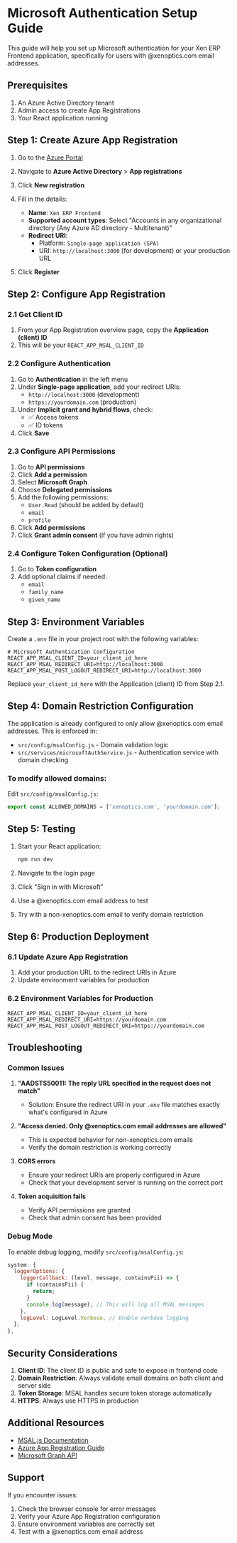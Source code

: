# Microsoft Authentication Setup Guide

This guide will help you set up Microsoft authentication for your Xen ERP Frontend application, specifically for users with @xenoptics.com email addresses.

## Prerequisites

1. An Azure Active Directory tenant
2. Admin access to create App Registrations
3. Your React application running

## Step 1: Create Azure App Registration

1. Go to the [Azure Portal](https://portal.azure.com)
2. Navigate to **Azure Active Directory** > **App registrations**
3. Click **New registration**
4. Fill in the details:
   - **Name**: `Xen ERP Frontend`
   - **Supported account types**: Select "Accounts in any organizational directory (Any Azure AD directory - Multitenant)"
   - **Redirect URI**: 
     - Platform: `Single-page application (SPA)`
     - URI: `http://localhost:3000` (for development) or your production URL

5. Click **Register**

## Step 2: Configure App Registration

### 2.1 Get Client ID
1. From your App Registration overview page, copy the **Application (client) ID**
2. This will be your `REACT_APP_MSAL_CLIENT_ID`

### 2.2 Configure Authentication
1. Go to **Authentication** in the left menu
2. Under **Single-page application**, add your redirect URIs:
   - `http://localhost:3000` (development)
   - `https://yourdomain.com` (production)
3. Under **Implicit grant and hybrid flows**, check:
   - ✅ Access tokens
   - ✅ ID tokens
4. Click **Save**

### 2.3 Configure API Permissions
1. Go to **API permissions**
2. Click **Add a permission**
3. Select **Microsoft Graph**
4. Choose **Delegated permissions**
5. Add the following permissions:
   - `User.Read` (should be added by default)
   - `email`
   - `profile`
6. Click **Add permissions**
7. Click **Grant admin consent** (if you have admin rights)

### 2.4 Configure Token Configuration (Optional)
1. Go to **Token configuration**
2. Add optional claims if needed:
   - `email`
   - `family_name`
   - `given_name`

## Step 3: Environment Variables

Create a `.env` file in your project root with the following variables:

```env
# Microsoft Authentication Configuration
REACT_APP_MSAL_CLIENT_ID=your_client_id_here
REACT_APP_MSAL_REDIRECT_URI=http://localhost:3000
REACT_APP_MSAL_POST_LOGOUT_REDIRECT_URI=http://localhost:3000
```

Replace `your_client_id_here` with the Application (client) ID from Step 2.1.

## Step 4: Domain Restriction Configuration

The application is already configured to only allow @xenoptics.com email addresses. This is enforced in:

- `src/config/msalConfig.js` - Domain validation logic
- `src/services/microsoftAuthService.js` - Authentication service with domain checking

### To modify allowed domains:

Edit `src/config/msalConfig.js`:

```javascript
export const ALLOWED_DOMAINS = ['xenoptics.com', 'yourdomain.com'];
```

## Step 5: Testing

1. Start your React application:
   ```bash
   npm run dev
   ```

2. Navigate to the login page
3. Click "Sign in with Microsoft"
4. Use a @xenoptics.com email address to test
5. Try with a non-xenoptics.com email to verify domain restriction

## Step 6: Production Deployment

### 6.1 Update Azure App Registration
1. Add your production URL to the redirect URIs in Azure
2. Update environment variables for production

### 6.2 Environment Variables for Production
```env
REACT_APP_MSAL_CLIENT_ID=your_client_id_here
REACT_APP_MSAL_REDIRECT_URI=https://yourdomain.com
REACT_APP_MSAL_POST_LOGOUT_REDIRECT_URI=https://yourdomain.com
```

## Troubleshooting

### Common Issues

1. **"AADSTS50011: The reply URL specified in the request does not match"**
   - Solution: Ensure the redirect URI in your `.env` file matches exactly what's configured in Azure

2. **"Access denied. Only @xenoptics.com email addresses are allowed"**
   - This is expected behavior for non-xenoptics.com emails
   - Verify the domain restriction is working correctly

3. **CORS errors**
   - Ensure your redirect URIs are properly configured in Azure
   - Check that your development server is running on the correct port

4. **Token acquisition fails**
   - Verify API permissions are granted
   - Check that admin consent has been provided

### Debug Mode

To enable debug logging, modify `src/config/msalConfig.js`:

```javascript
system: {
  loggerOptions: {
    loggerCallback: (level, message, containsPii) => {
      if (containsPii) {
        return;
      }
      console.log(message); // This will log all MSAL messages
    },
    logLevel: LogLevel.Verbose, // Enable verbose logging
  },
},
```

## Security Considerations

1. **Client ID**: The client ID is public and safe to expose in frontend code
2. **Domain Restriction**: Always validate email domains on both client and server side
3. **Token Storage**: MSAL handles secure token storage automatically
4. **HTTPS**: Always use HTTPS in production

## Additional Resources

- [MSAL.js Documentation](https://docs.microsoft.com/en-us/azure/active-directory/develop/msal-js-initializing-client-applications)
- [Azure App Registration Guide](https://docs.microsoft.com/en-us/azure/active-directory/develop/quickstart-register-app)
- [Microsoft Graph API](https://docs.microsoft.com/en-us/graph/)

## Support

If you encounter issues:
1. Check the browser console for error messages
2. Verify your Azure App Registration configuration
3. Ensure environment variables are correctly set
4. Test with a @xenoptics.com email address
